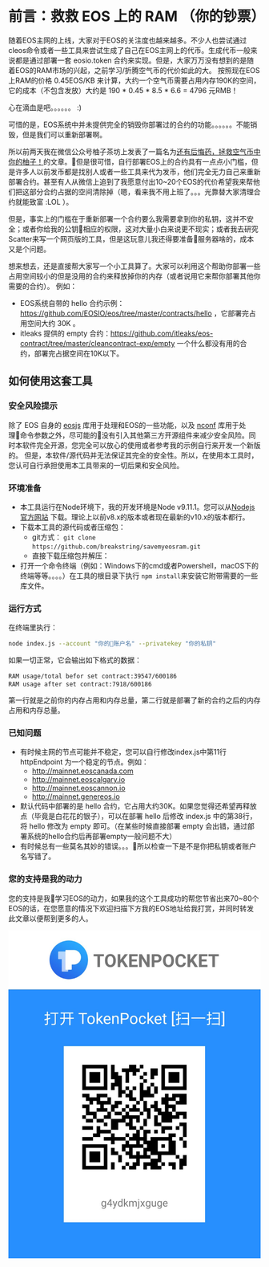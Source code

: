 # 前言：救救 EOS 上的 RAM （你的钞票）

随着EOS主网的上线，大家对于EOS的关注度也越来越多。不少人也尝试通过cleos命令或者一些工具来尝试生成了自己在EOS主网上的代币。生成代币一般来说都是通过部署一套 eosio.token 合约来实现。但是，大家万万没有想到的是随着EOS的RAM市场的兴起，之前学习/折腾空气币的代价如此的大。
按照现在EOS上RAM的价格 0.45EOS/KB 来计算，大约一个空气币需要占用内存190K的空间，它的成本（不包含发放）大约是 190 * 0.45 * 8.5 * 6.6 = 4796 元RMB！

心在滴血是吧。。。。。。  :)

可惜的是，EOS系统中并未提供完全的销毁你部署过的合约的功能。。。。。。不能销毁，但是我们可以重新部署啊。

所以前两天我在微信公众号柚子茶坊上发表了一篇名为[还有后悔药，拯救空气币中你的柚子！]("https://mp.weixin.qq.com/s/X9Ftr5YAoiizHYNAxnQs6w")的文章。但是很可惜，自行部署EOS上的合约具有一点点小门槛，但是许多人以前发币都是找别人或者一些工具来代为发币，他们完全无力自己来重新部署合约。甚至有人从微信上追到了我愿意付出10~20个EOS的代价希望我来帮他们把这部分合约占据的空间清除掉（嗯，看来我不用上班了。。。光靠替大家清理合约就能致富  :LOL ）。

但是，事实上的门槛在于重新部署一个合约要么我需要拿到你的私钥，这并不安全；或者你给我的公钥相应的权限，这对大量小白来说更不现实；或者我去研究Scatter来写一个网页版的工具，但是这玩意儿我还得要准备服务器啥的，成本又是个问题。

想来想去，还是直接帮大家写一个小工具算了。大家可以利用这个帮助你部署一些占用空间较小的但是没用的合约来释放掉你的内存（或者说用它来帮你部署其他你需要的合约）。 例如：

- EOS系统自带的 hello 合约示例： https://github.com/EOSIO/eos/tree/master/contracts/hello ，它部署完占用空间大约 30K 。
- itleaks 提供的 empty 合约：https://github.com/itleaks/eos-contract/tree/master/cleancontract-exp/empty 一个什么都没有用的合约，部署完占据空间在10K以下。

## 如何使用这套工具

### 安全风险提示

除了 EOS 自身的 [eosjs]("https://github.com/EOSIO/eosjs" "eosjs") 库用于处理和EOS的一些功能，以及 [nconf]("https://www.npmjs.com/package/nconf" "nconf") 库用于处理命令参数之外，尽可能的没有引入其他第三方开源组件来减少安全风险。同时本软件完全开源，您完全可以放心的使用或者参考我的示例自行来开发一个新版的。
但是，本软件/源代码并无法保证其完全的安全性。所以，在使用本工具时，您认可自行承担使用本工具带来的一切后果和安全风险。

### 环境准备

- 本工具运行在Node环境下，我的开发环境是Node v9.11.1。您可以从[Nodejs官方网站]("https://nodejs.org/en/") 下载。理论上以前v8.x的版本或者现在最新的v10.x的版本都行。
-  下载本工具的源代码或者压缩包：
    -  git方式： ``` git clone https://github.com/breakstring/savemyeosram.git ```
    -  直接下载压缩包并解压： 
- 打开一个命令终端（例如：Windows下的cmd或者Powershell，macOS下的终端等等。。。。）在工具的根目录下执行 ```npm install```来安装它附带需要的一些库文件。

### 运行方式

在终端里执行：
```bash
node index.js --account "你的账户名" --privatekey "你的私钥"
```
如果一切正常，它会输出如下格式的数据：
```
RAM usage/total befor set contract:39547/600186
RAM usage after set contract:7918/600186
```
第一行就是之前你的内存占用和内存总量，第二行就是部署了新的合约之后的内存占用和内存总量。

### 已知问题

- 有时候主网的节点可能并不稳定，您可以自行修改index.js中第11行 httpEndpoint 为一个稳定的节点。例如：
    - http://mainnet.eoscanada.com
    - http://mainnet.eoscalgary.io
    - http://mainnet.eoscannon.io
    - http://mainnet.genereos.io
- 默认代码中部署的是 hello 合约，它占用大约30K。如果您觉得还希望再释放点（毕竟是白花花的银子），可以在部署 hello 后修改 index.js 中的第38行，将 hello 修改为 empty 即可。（在某些时候直接部署 empty 会出错，通过部署系统的hello合约后再部署empty一般问题不大）
- 有时候总有一些莫名其妙的错误。。。所以检查一下是不是你把私钥或者账户名写错了。

### 您的支持是我的动力

您的支持是我学习EOS的动力，如果我的这个工具成功的帮您节省出来70~80个EOS的话，在您愿意的情况下欢迎扫描下方我的EOS地址给我打赏，并同时转发此文章以便帮到更多的人。

![g4ydkmjxguge](EOS.jpeg)